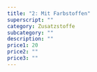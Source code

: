```yaml
---
title: "2: Mit Farbstoffen"
superscript: ""
category: Zusatzstoffe
subcategory: ""
description: ""
price1: 20
price2: ""
price3: ""
---
```

